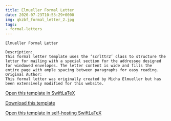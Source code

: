 ```yaml
---
title: Elmueller Formal Letter
date: 2020-07-23T10:53:29+0000
img: qkzbf_formal_letter_2.jpg
tags:
- formal-letters
---
```

```
Elmueller Formal Letter

Description:
This formal letter template uses the ‘scrlttr2’ class to structure the letter for mailing with a special section for the addressee designed for windowed envelopes. The letter content is wide and fills the entire page with ample spacing between paragraphs for easy reading.
Original Author:
This formal letter was originally created by Micha Elmueller but has been extensively modified for this website.
```
[Open this template in SwiftLaTeX](https://www.swiftlatex.com/project.html?import=https://swiftlatex.github.io/LaTeXBoilerPlate/zips/vhtic_formal_letter_2.zip&import_name=Elmueller%20Formal%20Letter)

[Download this template](https://swiftlatex.github.io/LaTeXBoilerPlate/zips/vhtic_formal_letter_2.zip)

[Open this template in self-hosting SwiftLaTeX](http://localhost:3011/project.html?import=https://swiftlatex.github.io/LaTeXBoilerPlate/zips/vhtic_formal_letter_2.zip&import_name=Elmueller%20Formal%20Letter)

